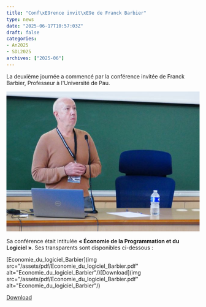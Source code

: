 ```yaml
---
title: "Conf\xE9rence invit\xE9e de Franck Barbier"
type: news
date: "2025-06-17T10:57:03Z"
draft: false
categories:
- An2025
- SDL2025
archives: ["2025-06"]
---
```


La deuxième journée a commencé par la conférence invitée de Franck Barbier, Professeur à l'Université de Pau. 

<img src="/assets/jpg/GPL25_Barbier1.jpg" alt="GPL25_Barbier1"/>

Sa conférence était intitulée **« Économie de la Programmation et du Logiciel »**. Ses transparents sont disponibles ci-dessous :

[Economie_du_logiciel_Barbier](img src="/assets/pdf/Economie_du_logiciel_Barbier.pdf" alt="Economie_du_logiciel_Barbier"/)[Download](img src="/assets/pdf/Economie_du_logiciel_Barbier.pdf" alt="Economie_du_logiciel_Barbier"/)

<object data="/assets/pdf/Economie_du_logiciel_Barbier.pdf" type="application/pdf" class="content" height="600px" width="100%"></object>

<a href="/assets/pdf/Economie_du_logiciel_Barbier.pdf" download>Download</a>
